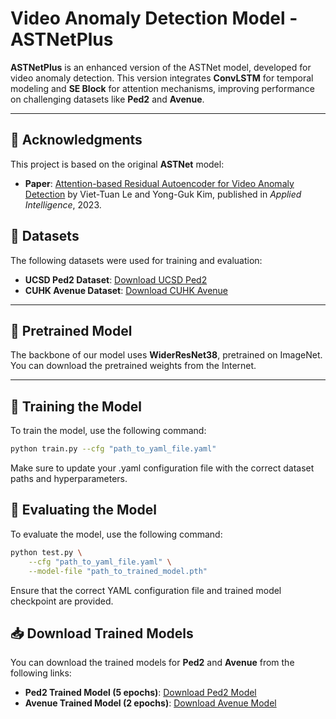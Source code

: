 # Video Anomaly Detection Model - ASTNetPlus

**ASTNetPlus** is an enhanced version of the ASTNet model, developed for video anomaly detection. This version integrates **ConvLSTM** for temporal modeling and **SE Block** for attention mechanisms, improving performance on challenging datasets like **Ped2** and **Avenue**.

---
## 📝 Acknowledgments
This project is based on the original **ASTNet** model:

- **Paper**: [Attention-based Residual Autoencoder for Video Anomaly Detection](https://link.springer.com/article/10.1007/s10489-022-03613-1) by Viet-Tuan Le and Yong-Guk Kim, published in *Applied Intelligence*, 2023.

## 📂 Datasets
The following datasets were used for training and evaluation:

- **UCSD Ped2 Dataset**: [Download UCSD Ped2](https://www.svcl.ucsd.edu/projects/anomaly/dataset.htm#ped2)
- **CUHK Avenue Dataset**: [Download CUHK Avenue](http://www.cse.cuhk.edu.hk/leojia/projects/detectabnormal/dataset.html)

---

## 🔗 Pretrained Model
The backbone of our model uses **WiderResNet38**, pretrained on ImageNet. You can download the pretrained weights from the Internet.

---

## 🚀 Training the Model
To train the model, use the following command:

```bash
python train.py --cfg "path_to_yaml_file.yaml"
```
Make sure to update your .yaml configuration file with the correct dataset paths and hyperparameters.

## 🧪 Evaluating the Model
To evaluate the model, use the following command:
```bash
python test.py \
    --cfg "path_to_yaml_file.yaml" \
    --model-file "path_to_trained_model.pth"
```
Ensure that the correct YAML configuration file and trained model checkpoint are provided.

## 📥 Download Trained Models
You can download the trained models for **Ped2** and **Avenue** from the following links:

- **Ped2 Trained Model (5 epochs)**: [Download Ped2 Model](https://drive.google.com/drive/folders/1W204w9blNcusqB8ZnDd5tseXtObihtUo?usp=sharing)
- **Avenue Trained Model (2 epochs)**: [Download Avenue Model](https://drive.google.com/drive/folders/1W204w9blNcusqB8ZnDd5tseXtObihtUo?usp=sharing)

